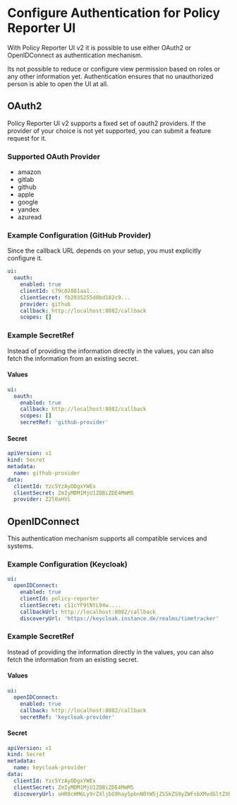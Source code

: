 # Configure Authentication for Policy Reporter UI

With Policy Reporter UI v2 it is possible to use either OAuth2 or OpenIDConnect as authentication mechanism.

Its not possible to reduce or configure view permission based on roles or any other information yet. 
Authentication ensures that no unauthorized person is able to open the UI at all.

## OAuth2

Policy Reporter UI v2 supports a fixed set of oauth2 providers. If the provider of your choice is not yet supported, you can submit a feature request for it.

### Supported OAuth Provider

* amazon
* gitlab 
* github 
* apple
* google
* yandex
* azuread

### Example Configuration (GitHub Provider)

Since the callback URL depends on your setup, you must explicitly configure it.

```yaml
ui:
  oauth:
    enabled: true
    clientId: c79c02881aa1...
    clientSecret: fb2035255d0bd182c9...
    provider: github
    callback: http://localhost:8082/callback
    scopes: []
```

### Example SecretRef

Instead of providing the information directly in the values, you can also fetch the information from an existing secret.

#### Values

```yaml
ui:
  oauth:
    enabled: true
    callback: http://localhost:8082/callback
    scopes: []
    secretRef: 'github-provider'
```
#### Secret

```yaml
apiVersion: v1
kind: Secret
metadata:
  name: github-provider
data:
  clientId: Yzc5YzAyODgxYWEx
  clientSecret: ZmIyMDM1MjU1ZDBiZDE4MmM5
  provider: Z2l0aHVi
```

## OpenIDConnect

This authentication mechanism supports all compatible services and systems.

### Example Configuration (Keycloak)

```yaml
ui:
  openIDConnect:
    enabled: true
    clientId: policy-reporter
    clientSecret: c11cYF9tNtL94w....
    callbackUrl: http://localhost:8082/callback
    discoveryUrl: 'https://keycloak.instance.de/realms/timetracker'
```

### Example SecretRef

Instead of providing the information directly in the values, you can also fetch the information from an existing secret.

#### Values

```yaml
ui:
  openIDConnect:
    enabled: true
    callback: http://localhost:8082/callback
    secretRef: 'keycloak-provider'
```
#### Secret

```yaml
apiVersion: v1
kind: Secret
metadata:
  name: keycloak-provider
data:
  clientId: Yzc5YzAyODgxYWEx
  clientSecret: ZmIyMDM1MjU1ZDBiZDE4MmM5
  discoveryUrl: aHR0cHM6Ly9rZXljbG9hay5pbnN0YW5jZS5kZS9yZWFsbXMvdGltZXRyYWNrZXI=
```
